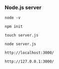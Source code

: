 ### Node.js server

```
node -v

npm init

touch server.js

node server.js

http://localhost:3000/

http://127.0.0.1:3000/

```